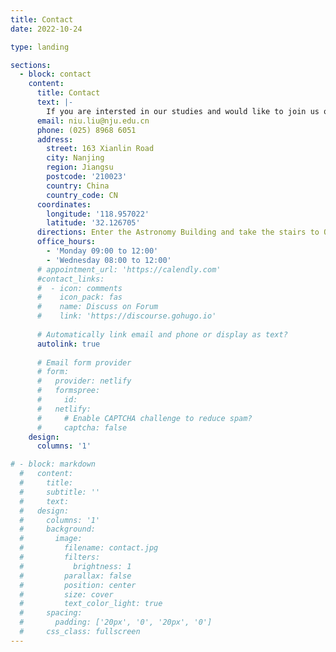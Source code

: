 ```yaml
---
title: Contact
date: 2022-10-24

type: landing

sections:
  - block: contact
    content:
      title: Contact
      text: |-
        If you are intersted in our studies and would like to join us or develop a collaboration with us, please feel free to contact us.
      email: niu.liu@nju.edu.cn
      phone: (025) 8968 6051
      address:
        street: 163 Xianlin Road
        city: Nanjing
        region: Jiangsu
        postcode: '210023'
        country: China
        country_code: CN
      coordinates:
        longitude: '118.957022'
        latitude: '32.126705'
      directions: Enter the Astronomy Building and take the stairs to Office 317 on Floor 3
      office_hours:
        - 'Monday 09:00 to 12:00'
        - 'Wednesday 08:00 to 12:00'
      # appointment_url: 'https://calendly.com'
      #contact_links:
      #  - icon: comments
      #    icon_pack: fas
      #    name: Discuss on Forum
      #    link: 'https://discourse.gohugo.io'
    
      # Automatically link email and phone or display as text?
      autolink: true
    
      # Email form provider
      # form:
      #   provider: netlify
      #   formspree:
      #     id:
      #   netlify:
      #     # Enable CAPTCHA challenge to reduce spam?
      #     captcha: false
    design:
      columns: '1'

# - block: markdown
  #   content:
  #     title:
  #     subtitle: ''
  #     text:
  #   design:
  #     columns: '1'
  #     background:
  #       image: 
  #         filename: contact.jpg
  #         filters:
  #           brightness: 1
  #         parallax: false
  #         position: center
  #         size: cover
  #         text_color_light: true
  #     spacing:
  #       padding: ['20px', '0', '20px', '0']
  #     css_class: fullscreen
---
```

